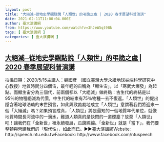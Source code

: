 ```yaml
---
layout: post
title: "大絕滅─從地史學觀點說「人類世」的弔詭之處 | 2020 春季展望科普演講"
date: 2021-02-11T11:00:04.000Z
author: 臺大演講網
from: https://www.youtube.com/watch?v=3hJeW5qt9Bk
tags: [ 臺大演講網 ]
categories: [ 臺大演講網 ]
---
```

<!--1613041204000-->
[大絕滅─從地史學觀點說「人類世」的弔詭之處 | 2020 春季展望科普演講](https://www.youtube.com/watch?v=3hJeW5qt9Bk)
------

<div>
拍攝日期：2020/5/15主講人：魏國彥 （國立臺灣大學永續地球尖端科學研究中心教授）地質時間分四個宙，最年輕的宙稱為「顯生宙」，以「寒武大爆發」為起點。而顯生宙分為三個代，前兩個都以「大絕滅」做終點：古生代的終結是以95％的物種絕滅為代價，中生代的結束有75％物種一去不復返。「人類世」的提出隱含著地球浩劫的末世預言，如此興致勃勃地成立「人類世」意謂著我們將迎來一個「大絕滅」嗎？如果預言成真，「人類世」將是最短的一個地質年代單位，就像地質時間長河流中的一滴水，難道人類真的是快閃的一道煙塵？放棄「人類世」吧！讓我們在「全新世」裡永續發展，瓜瓞綿綿。「全新世」就是「當下」，我們要整頓與營建我們的「現代性」，如此而已。►►臺大演講網Website: http://speech.ntu.edu.twFacebook: http://www.facebook.com/ntuspeech
</div>

